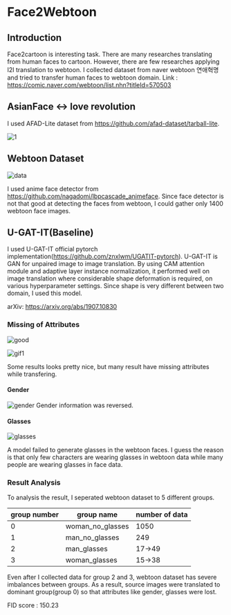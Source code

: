 # Face2Webtoon

## Introduction
Face2cartoon is interesting task. There are many researches translating from human faces to cartoon. However, there are few researches applying I2I translation to webtoon. I collected dataset from naver webtoon 연애혁명 and tried to transfer human faces to webtoon domain. 
Link : https://comic.naver.com/webtoon/list.nhn?titleId=570503

## AsianFace <-> love revolution
I used AFAD-Lite dataset from https://github.com/afad-dataset/tarball-lite. 

![1](https://user-images.githubusercontent.com/71681194/104017206-0bb53c00-51fb-11eb-8e3a-2fbdcb93f1d8.jpg)

## Webtoon Dataset

![data](https://user-images.githubusercontent.com/71681194/104342339-1266ea80-553e-11eb-9e4f-8cd7cbaef418.JPG)


I used anime face detector from https://github.com/nagadomi/lbpcascade_animeface. Since face detector is not that good at detecting the faces from webtoon, I could gather only 1400 webtoon face images.

## U-GAT-IT(Baseline)
I used U-GAT-IT official pytorch implementation(https://github.com/znxlwm/UGATIT-pytorch).
U-GAT-IT is GAN for unpaired image to image translation. By using CAM attention module and adaptive layer instance normalization, it performed well on image translation where considerable shape deformation is required, on various hyperparameter settings. Since shape is very different between two domain, I used this model. 

arXiv: https://arxiv.org/abs/1907.10830


### Missing of Attributes

![good](https://user-images.githubusercontent.com/71681194/104342049-c61baa80-553d-11eb-9c58-d2d02a5c01aa.jpg)

![gif1](https://user-images.githubusercontent.com/71681194/104342061-c9169b00-553d-11eb-98b1-028c60b513f0.gif)

Some results looks pretty nice, but many result have missing attributes while transfering.

#### Gender

![gender](https://user-images.githubusercontent.com/71681194/104342136-db90d480-553d-11eb-9f47-939e1f7e1b0d.jpg)
Gender information was reversed.

#### Glasses

![glasses](https://user-images.githubusercontent.com/71681194/104342163-e0ee1f00-553d-11eb-9aec-6c7c7aae64b1.jpg)

A model failed to generate glasses in the webtoon faces. I guess the reason is that only few characters are wearing glasses in webtoon data while many people are wearing glasses in face data. 

### Result Analysis

To analysis the result, I seperated webtoon dataset to 5 different groups.

|group number|group name|number of data|
|---|---|---|
|0|woman_no_glasses|1050|
|1|man_no_glasses|249|
|2|man_glasses|17->49|
|3|woman_glasses|15->38|

Even after I collected data for group 2 and 3, webtoon dataset has severe imbalances between groups. As a result, source images were translated to dominant group(group 0) so that attributes like gender, glasses were lost.

FID score : 150.23
